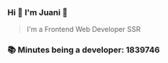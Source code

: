 ### Hi 👋 I&#39;m Juani 🦁

> I&#39;m a Frontend Web Developer SSR

### 📚 Minutes being a developer: 1839746
